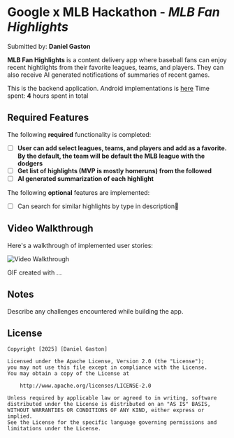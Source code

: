 # Google x MLB Hackathon - *MLB Fan Highlights*

Submitted by: **Daniel Gaston**

**MLB Fan Highlights** is a content delivery app where baseball fans can enjoy recent hightlights from their favorite leagues, teams, and players. They can also receive AI generated notifications of summaries of recent games. 

This is the backend application. Android implementations is [here](https://youtu.be/AMnQT6I5qEM?si=ZnZ73O-aX1VeDKr4)
Time spent: **4** hours spent in total

## Required Features

The following **required** functionality is completed:

- [ ] **User can add select leagues, teams, and players and add as a favorite. By the default, the team will be default the MLB league with the dodgers**
- [ ] **Get list of highlights (MVP is mostly homeruns) from the followed**
- [ ] **AI generated summarization of each highlight**

The following **optional** features are implemented:

- [ ] Can search for similar highlights by type in description🎨


## Video Walkthrough

Here's a walkthrough of implemented user stories:

<img src='http://i.imgur.com/link/to/your/gif/file.gif' title='Video Walkthrough' width='' alt='Video Walkthrough' />

<!-- Replace this with whatever GIF tool you used! -->
GIF created with ...  
<!-- Recommended tools:
[Kap](https://getkap.co/) for macOS
[ScreenToGif](https://www.screentogif.com/) for Windows
[peek](https://github.com/phw/peek) for Linux. -->

## Notes

Describe any challenges encountered while building the app.

## License

    Copyright [2025] [Daniel Gaston]

    Licensed under the Apache License, Version 2.0 (the "License");
    you may not use this file except in compliance with the License.
    You may obtain a copy of the License at

        http://www.apache.org/licenses/LICENSE-2.0

    Unless required by applicable law or agreed to in writing, software
    distributed under the License is distributed on an "AS IS" BASIS,
    WITHOUT WARRANTIES OR CONDITIONS OF ANY KIND, either express or implied.
    See the License for the specific language governing permissions and
    limitations under the License.